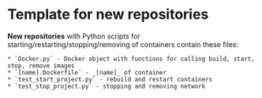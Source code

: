 # Template for new repositories

__New repositories__ with Python scripts for starting/restarting/stopping/removing of containers contain these files:

    * `Docker.py` - Docker object with functions for calling build, start, stop, remove images
    * `[name].Dockerfile` - _[name]_ of container
    * `test_start_project.py` - rebuild and restart containers
    * `test_stop_project.py` - stopping and removing network 
